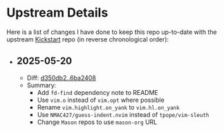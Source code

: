 # Upstream Details

Here is a list of changes I have done to keep this repo up-to-date with the upstream [Kickstart](https://github.com/nvim-lua/kickstart.nvim) repo (in reverse chronological order):

- ## 2025-05-20
    - Diff: [d350db2..6ba2408](https://github.com/nvim-lua/kickstart.nvim/compare/d350db2..6ba2408)
    - Summary:
        - Add `fd-find` dependency note to README
        - Use `vim.o` instead of `vim.opt` where possible
        - Rename `vim.highlight.on_yank` to `vim.hl.on_yank`
        - Use `NMAC427/guess-indent.nvim` instead of `tpope/vim-sleuth`
        - Change `Mason` repos to use `mason-org` URL
